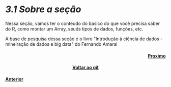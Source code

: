 <h1><b><i>3.1 Sobre a seção</i></b></h1>
<p>Nessa seção, vamos ter o conteudo do basico do que você precisa saber do R, como montar um Array, seuds tipos de dados, funções, etc.</p>

<p>A base de pesquisa dessa seção é o livro "Introdução à ciência de dados - mineiração de dados e big data" do Fernando Amaral</p>

<h4 align="Right"><a href="https://github.com/SaLandini/r4noobs/blob/master/r/dados.md">Proximo</a></h4>
<h4 align="Center"><a href="https://github.com/SaLandini/r4noobs">Voltar ao git</a></h4>
<h4><a href="https://github.com/SaLandini/r4noobs/blob/master/ambiente_conf/instal_rstudio.md">Anterior</a></h4>